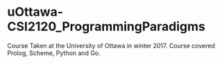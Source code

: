 # uOttawa-CSI2120_ProgrammingParadigms
Course Taken at the University of Ottawa in winter 2017. Course covered Prolog, Scheme, Python and Go.
